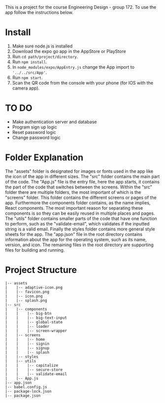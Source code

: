 This is a project for the course Engineering Design - group 172. To use the app follow the instructions below.

# Install
1. Make sure node.js is installed
2. Download the expo go app in the AppStore or PlayStore
3. Run ```cd path/project/directory```.
4. Run ```npm install```.
5. In ```node_modules/expo/AppEntry.js``` change the App import to ```'../../src/App'```.
6. Run ```npm start```.
7. Scan the QR code from the console with your phone (for IOS with the camera app).

# TO DO
- Make authentication server and database
- Program sign up logic
- Reset password logic
- Change password logic

# Folder Explanation
The "assets" folder is designated for images or fonts used in the app like the icon of the app in different sizes. The "src" folder contains the main part of the code. The "App.js" file is the entry file, here the app starts, it contains the part of the code that switches between the screens. Within the "src" folder there are multiple folders, the most important of which is the "screens" folder. This folder contains the different screens or pages of the app. Furthermore the components folder contains, as the name implies, React components. The most important reason for separating these components is so they can be easily reused in multiple places and pages. The "utils" folder contains smaller parts of the code that have one function to perform, such as the "validate-email", which validates if the inputted string is a valid email. Finally the styles folder contains more general style sheets for the app. The "app.json" file in the root directory contains information about the app for the operating system, such as its name, version, and icon. The remaining files in the root directory are supporting files for building and running.

# Project Structure
```
|-- assets
|    |-- adaptive-icon.png
|    |-- favicon.png
|    |-- icon.png
|    |-- splash.png
|-- src
|    |-- components
|    |    |-- big-btn
|    |    |-- big-text-input
|    |    |-- global-state
|    |    |-- loader
|    |    |-- screen-wrapper
|    |-- screens
|    |    |-- home
|    |    |-- signin
|    |    |-- signup
|    |    |-- splash
|    |-- styles
|    |-- utils
|    |    |-- capitalize
|    |    |-- secure-store
|    |    |-- validate-email
|    |-- App.js
|-- app.json
|-- babel.config.js
|-- package-lock.json
|-- package.json
```